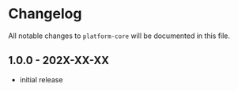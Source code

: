 # Changelog

All notable changes to `platform-core` will be documented in this file.

## 1.0.0 - 202X-XX-XX

- initial release
